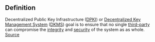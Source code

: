 ## Definition
Decentralized Public Key Infrastructure ([DPKI](https://ldapwiki.com/wiki/DPKI)) or [Decentralized Key Management System](https://ldapwiki.com/wiki/Decentralized%20Key%20Management%20System) ([DKMS](https://ldapwiki.com/wiki/DKMS)) goal is to ensure that no single [third-party](https://ldapwiki.com/wiki/Third-party) can compromise the [integrity](https://ldapwiki.com/wiki/Integrity) and [security](https://ldapwiki.com/wiki/Security) of the system as as whole.\
[Source](https://ldapwiki.com/wiki/Decentralized%20Public%20Key%20Infrastructure)